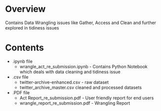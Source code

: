 # Overview
Contains Data Wrangling issues like Gather, Access and Clean and further explored in tidiness issues

# Contents
* .ipynb file
  * wrangle_act_re_submission.ipynb - Contains Python Notebook which deals with data cleaning and tidiness issue
* .csv file
  * twitter-archive-enhanced.csv - raw dataset
  * twitter_archive_master.csv  cleaned and processed datasets
* .PDF file
  * Act Report_re_submission.pdf - User friendly report for end users
  * wrangle_report_re_submission.pdf - Wrangling Report

